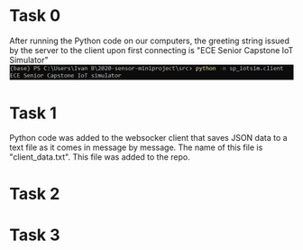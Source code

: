 # Task 0
After running the Python code on our computers, the greeting string issued by the server to the client upon first connecting is "ECE Senior Capstone IoT Simulator"
![](Task0image.PNG)

# Task 1
Python code was added to the websocker client that saves JSON data to a text file as it comes in message by message. The name of this file is "client_data.txt". This file was added to the repo.

# Task 2
# Task 3
